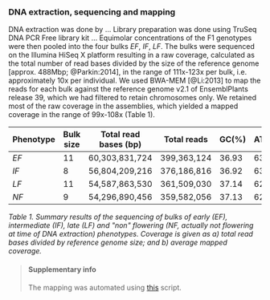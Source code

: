 ### DNA extraction, sequencing and mapping

DNA extraction was done by ...
Library preparation was done using TruSeq DNA PCR Free library kit ...
Equimolar concentrations of the F1 genotypes were then pooled into the four bulks _EF_, _IF_, _LF_.
The bulks were sequenced on the Illumina HiSeq X platform resulting in a raw coverage, calculated as 
the total number of read bases divided by the size of the reference genome [approx. 488Mbp; @Parkin:2014], in the 
range of 111x-123x per bulk, i.e. approximately 10x per individual. We used BWA-MEM [@Li:2013] to map the reads 
for each bulk against the reference genome v2.1 of EnsemblPlants release 39, which we had filtered to retain 
chromosomes only. We retained most of the raw coverage in the assemblies, which yielded a mapped coverage in the
range of 99x-108x (Table 1).

| Phenotype | Bulk size | Total read bases (bp) | Total reads | GC(%) | AT(%) | Q20(%) | Q30(%) | Coverage a, b |
|-----------|-----------|-----------------------|-------------|-------|-------|--------|--------|---------------|
| _EF_      | 11        | 60,303,831,724        | 399,363,124 | 36.93 | 63.07 | 95.02  | 89.25  | 123, 108      |
| _IF_      | 8         | 56,804,209,216        | 376,186,816 | 36.92 | 63.08 | 94.84  | 88.94  | 116, 103      |
| _LF_      | 11        | 54,587,863,530        | 361,509,030 | 37.14 | 62.86 | 96.00  | 91.34  | 112, 100      |
| _NF_      | 9         | 54,296,890,456        | 359,582,056 | 37.13 | 62.87 | 96.84  | 92.81  | 111, 99       |

_Table 1. Summary results of the sequencing of bulks of early (_EF_), intermediate (_IF_), late (_LF_) and
"non" flowering (_NF_, actually not flowering at time of DNA extraction) phenotypes. Coverage is given as
a) total read bases divided by reference genome size; and b) average mapped coverage._

> #### Supplementary info
> The mapping was automated using 
> [this](https://github.com/naturalis/brassica-snps/blob/befae9d034f84dd1e124cf80ce639e88b8501baa/script/bwa.sh)
> script.
